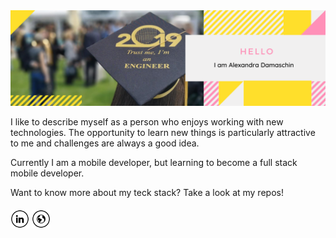 <img src="https://github.com/AlexandraDamaschin/AlexandraDamaschin/blob/master/DescriptionPicture.png" alt="Banner about Alexandra Damaschin">

I like to describe myself as a person who enjoys working with new technologies. The opportunity to learn new things is particularly attractive to me and challenges are always a good idea.

Currently I am a mobile developer, but learning to become a full stack mobile developer. 

Want to know more about my teck stack? Take a look at my repos!

####

<a href="https://www.linkedin.com/in/alexandradamaschin/" target="_blank"><img src="https://github.com/AlexandraDamaschin/AlexandraDamaschin/blob/master/in.png" alt="LinkedIn" width="30"></a>
<a href="https://alexandradamaschin.github.io/" target="_blank"><img src="https://github.com/AlexandraDamaschin/AlexandraDamaschin/blob/master/www.png" alt="Website" width="30"></a>

